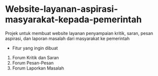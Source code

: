# Website-layanan-aspirasi-masyarakat-kepada-pemerintah
Projek untuk membuat website layanan penyampaian kritik, saran, pesan aspirasi, dan laporan masalah dari masyarakat ke pemerintah
- Fitur yang ingin dibuat
1. Forum Kritik dan Saran
2. Forum Pesan-Pesan
3. Forum Laporkan Masalah
